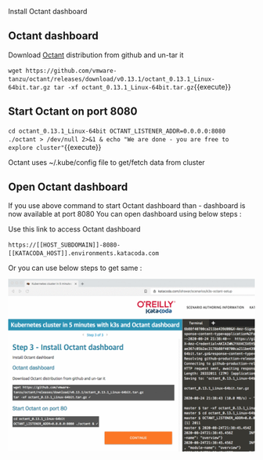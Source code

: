Install Octant dashboard 

## Octant dashboard 

Download [Octant](https://octant.dev/) distribution from github and un-tar it 

`
wget https://github.com/vmware-tanzu/octant/releases/download/v0.13.1/octant_0.13.1_Linux-64bit.tar.gz
tar -xf octant_0.13.1_Linux-64bit.tar.gz
`{{execute}}

## Start Octant on port 8080 

`
cd octant_0.13.1_Linux-64bit
OCTANT_LISTENER_ADDR=0.0.0.0:8080 ./octant > /dev/null 2>&1 &
echo "We are done - you are free to explore cluster"
`{{execute}}

Octant uses ~/.kube/config file to get/fetch data from cluster 

## Open Octant dashboard 

If you use above command to start Octant dashboard than - dashboard is now available at port 8080
You can open dashboard using below steps : 

Use this link to access Octant dashboard 

`https://[[HOST_SUBDOMAIN]]-8080-[[KATACODA_HOST]].environments.katacoda.com`

Or you can use below steps to get same : 

![How to open dashboard](./assets/openOctant.gif)